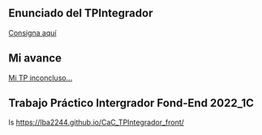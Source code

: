## Enunciado del TPIntegrador
[Consigna aquí](https://cac2022c1-fullstackjava-22033.github.io/cac-integrador-front-2022c1/enunciado/enunciado.html)
 
 ## Mi avance
 [Mi TP inconcluso...]( https://lba2244.github.io/CaC_TPIntegrador_front/)
 ## Trabajo Práctico Intergrador Fond-End 2022_1C
 ls https://lba2244.github.io/CaC_TPIntegrador_front/

